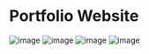 # Portfolio Website
![image](https://github.com/user-attachments/assets/40380dba-8c3f-4ae1-affb-8bffceed917d)
![image](https://github.com/user-attachments/assets/16fc1089-c2b5-477e-b181-c67c6cf0d0b6)
![image](https://github.com/user-attachments/assets/ef9083a8-a489-4268-971c-2ff07c322569)
![image](https://github.com/user-attachments/assets/848fc1d3-b704-4cc4-9350-e6f2f2f0ac6e)
